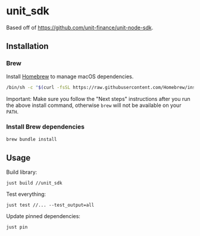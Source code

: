 # unit_sdk

Based off of https://github.com/unit-finance/unit-node-sdk.

## Installation 

### **Brew**

Install [Homebrew](https://brew.sh/) to manage macOS dependencies.

```sh
/bin/sh -c "$(curl -fsSL https://raw.githubusercontent.com/Homebrew/install/HEAD/install.sh)"
```

Important: Make sure you follow the "Next steps" instructions after you run the above install command, otherwise `brew` will not be available on your `PATH`.

### Install Brew dependencies 

```sh
brew bundle install
```

## Usage

Build library:

```
just build //unit_sdk
```

Test everything: 

```
just test //... --test_output=all
```

Update pinned dependencies: 

```
just pin
```
